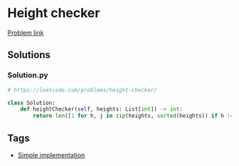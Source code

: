 # Height checker

[Problem link](https://leetcode.com/problems/height-checker/)

## Solutions


### Solution.py
```py
# https://leetcode.com/problems/height-checker/

class Solution:
    def heightChecker(self, heights: List[int]) -> int:
        return len([1 for h, j in zip(heights, sorted(heights)) if h != j])
```
## Tags

* [Simple implementation](/README.md#Simple_implementation)
